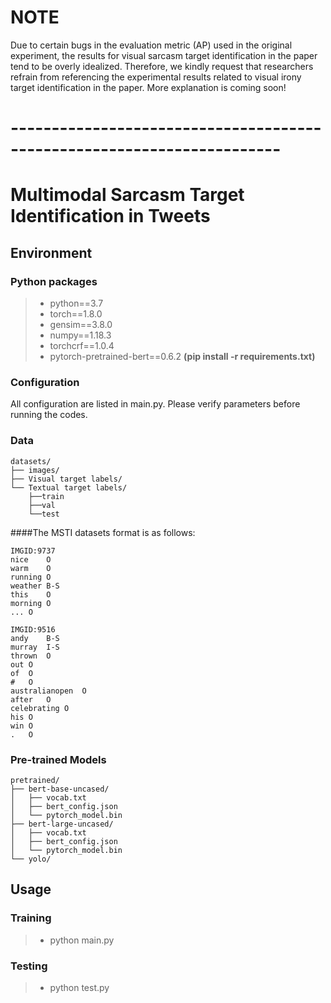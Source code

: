 #  NOTE
Due to certain bugs in the evaluation metric (AP) used in the original experiment, the results for visual sarcasm target identification in the paper tend to be overly idealized. Therefore, we kindly request that researchers refrain from referencing the experimental results related to visual irony target identification in the paper.
More explanation is coming soon!

# -----------------------------------------------------------------------
# Multimodal Sarcasm Target Identification in Tweets

## Environment
### Python packages
>- python==3.7
>- torch==1.8.0
>- gensim==3.8.0 
>- numpy==1.18.3
>- torchcrf==1.0.4
>- pytorch-pretrained-bert==0.6.2
**(pip install -r requirements.txt)**

### Configuration
All configuration are listed in main.py. Please verify parameters before running the codes.

### Data

```
datasets/
├── images/ 
├── Visual target labels/
└── Textual target labels/
    ├──train
    ├──val
    └──test
```


####The MSTI datasets format is as follows:

```
IMGID:9737
nice	O
warm	O
running	O
weather	B-S
this	O
morning	O
...	O

IMGID:9516
andy	B-S
murray	I-S
thrown	O
out	O
of	O
#	O
australianopen	O
after	O
celebrating	O
his	O
win	O
.	O
```

### Pre-trained Models
```
pretrained/
├── bert-base-uncased/
│   ├── vocab.txt
│   ├── bert_config.json
│   └── pytorch_model.bin
├── bert-large-uncased/
│   ├── vocab.txt
│   ├── bert_config.json
│   └── pytorch_model.bin
└── yolo/
```
## Usage
### Training
>- python main.py 

### Testing
>- python test.py
